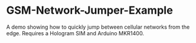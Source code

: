 # GSM-Network-Jumper-Example
A demo showing how to quickly jump between cellular networks from the edge. Requires a Hologram SIM and Arduino MKR1400.
